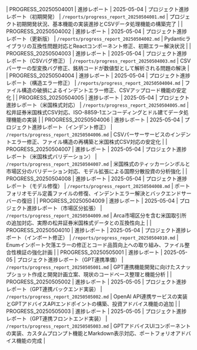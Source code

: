 | PROGRESS_20250504001 | 進捗レポート | 2025-05-04 | プロジェクト進捗レポート（初期開発） | `/reports/progress_report_20250504001.md` | プロジェクト初期開発状況、基本機能の実装進捗とCSVデータ処理機能の構築完了 |
| PROGRESS_20250504002 | 進捗レポート | 2025-05-04 | プロジェクト進捗レポート（更新版） | `/reports/progress_report_20250504002.md` | Pydanticライブラリの互換性問題対応とReactコンポーネント修正、初期エラー解決状況 |
| PROGRESS_20250504003 | 進捗レポート | 2025-05-04 | プロジェクト進捗レポート（CSVバグ修正） | `/reports/progress_report_20250504003.md` | CSVパーサーの型変換バグ修正、銘柄コードが数値型として解析される問題の解決 |
| PROGRESS_20250504004 | 進捗レポート | 2025-05-04 | プロジェクト進捗レポート（構造エラー修正） | `/reports/progress_report_20250504004.md` | ファイル構造の破損によるインデントエラー修正、CSVアップロード機能の安定化 |
| PROGRESS_20250504005 | 進捗レポート | 2025-05-04 | プロジェクト進捗レポート（米国株式対応） | `/reports/progress_report_20250504005.md` | 松井証券米国株式CSV対応、ISO-8859-1エンコーディングとドル建てデータ処理機能の実装 |
| PROGRESS_20250504006 | 進捗レポート | 2025-05-04 | プロジェクト進捗レポート（インデント修正） | `/reports/progress_report_20250504006.md` | CSVパーサーサービスのインデントエラー修正、ファイル構造の再構築と米国株式CSV対応の安定化 |
| PROGRESS_20250504007 | 進捗レポート | 2025-05-04 | プロジェクト進捗レポート（米国株式バリデーション） | `/reports/progress_report_20250504007.md` | 米国株式のティッカーシンボルと市場区分のバリデーション対応、モデル拡張による国際分散投資の分析強化 |
| PROGRESS_20250504008 | 進捗レポート | 2025-05-04 | プロジェクト進捗レポート（モデル修復） | `/reports/progress_report_20250504008.md` | ポートフォリオモデル定義ファイルの修復、インデントエラー解決とバックエンドサーバーの復旧 |
| PROGRESS_20250504009 | 進捗レポート | 2025-05-04 | プロジェクト進捗レポート（市場区分拡張） | `/reports/progress_report_20250504009.md` | Arca市場区分を含む米国取引所の追加対応、実際の松井証券米国株式データとの互換性向上 |
| PROGRESS_20250504010 | 進捗レポート | 2025-05-04 | プロジェクト進捗レポート（インポート修正） | `/reports/progress_report_20250504010.md` | Enumインポート欠落エラーの修正とコード品質向上への取り組み、ファイル整合性検証の強化計画 |
| PROGRESS_20250505001 | 進捗レポート | 2025-05-05 | プロジェクト進捗レポート（GPT連携準備） | `/reports/progress_report_20250505001.md` | GPT連携機能開発に向けたスナップショット作成と開発計画立案、現状のコードベース整理と機能分析 |
| PROGRESS_20250505002 | 進捗レポート | 2025-05-05 | プロジェクト進捗レポート（GPT連携バックエンド実装） | `/reports/progress_report_20250505002.md` | OpenAI API連携サービスの実装とGPTアドバイスAPIエンドポイントの構築、投資アドバイス機能の追加 |
| PROGRESS_20250505003 | 進捗レポート | 2025-05-05 | プロジェクト進捗レポート（GPT連携フロントエンド実装） | `/reports/progress_report_20250505003.md` | GPTアドバイスUIコンポーネントの実装、カスタムプロンプト機能とMarkdown表示対応、ポートフォリオアドバイス機能の完成 |